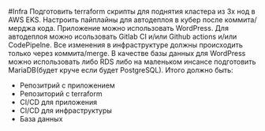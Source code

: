 #Infra
Подготовить terraform скрипты для поднятия кластера из 3х нод в AWS EKS.
 Настроить пайплайны для автодеплоя в кубер после коммита/мерджа кода.
 Приложение можно использовать WordPress.
 Для автодеплоя можно исользовать Gitlab CI и/или Github actions и/или CodePipelne.
 Все изменения в инфраструктуре должны происходить только через коммита/merge.
 В качестве базы данных для WordPress можно использовать либо RDS либо на маленьком инсансе подготовить MariaDB(будет круче если будет PostgreSQL).
Итого должно быть:
- Репозитрий с приложением
- Репозиторий с terraform
- CI/CD для приложения
- CI/CD для инфраструктуры
- База данных

